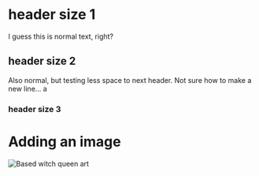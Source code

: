# header size 1
I guess this is normal text, right?

## header size 2
Also normal, but testing less space to next header. Not sure how to make a new line...
a
### header size 3

# Adding an image
![Based witch queen art](https://media.wired.com/photos/621045aa9266d5d11c07b47d/1:1/w_865,h_865,c_limit/Games-Destiny-2-Witch_Queen_Key_Art_4k.jpg)
